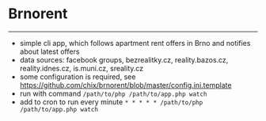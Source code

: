 # Brnorent
***
+ simple cli app, which follows apartment rent offers in Brno and notifies about latest offers
+ data sources: facebook groups, bezrealitky.cz, reality.bazos.cz, reality.idnes.cz, is.muni.cz, sreality.cz
+ some configuration is required, see https://github.com/chix/brnorent/blob/master/config.ini.template
+ run with command ```/path/to/php /path/to/app.php watch```
+ add to cron to run every minute ```* * * * * /path/to/php /path/to/app.php watch```

